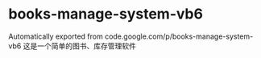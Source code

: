 # books-manage-system-vb6
Automatically exported from code.google.com/p/books-manage-system-vb6
这是一个简单的图书、库存管理软件
